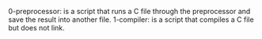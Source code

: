 0-preprocessor: is a script that runs a C file through the preprocessor and save the result into another file.
1-compiler: is a script that compiles a C file but does not link.
